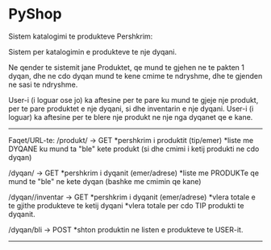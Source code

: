 # PyShop
Sistem katalogimi te produkteve
Pershkrim:

Sistem per katalogimin e produkteve te nje dyqani.

Ne qender te sistemit jane Produktet, qe mund te gjehen ne te pakten 1 dyqan, dhe ne cdo dyqan mund te kene cmime
te ndryshme, dhe te gjenden ne sasi te ndryshme.

User-i (i loguar ose jo) ka aftesine per te pare ku mund te gjeje nje produkt, per te pare produktet e nje dyqani,
si dhe inventarin e nje dyqani.
User-i (i loguar) ka aftesine per te blere nje produkt ne nje nga dyqanet qe e kane.

----------------------------------------
Faqet/URL-te:
/produkt/<id> -> GET
*pershkrim i produktit (tip/emer)
*liste me DYQANE
 ku mund ta "ble" kete produkt (si dhe cmimi i ketij produkti ne cdo dyqan)

 /dyqan/<id> -> GET
*pershkrim i dyqanit (emer/adrese)
*liste me PRODUKTe qe mund te "ble" ne kete dyqan (bashke me cmimin qe kane)

 /dyqan/<id>/inventar -> GET
*pershkrim i dyqanit (emer/adrese)
*vlera totale e te gjithe produkteve te ketij dyqani
*vlera totale per cdo TIP produkti te dyqanit.

 /dyqan/bli -> POST
*shton produktin ne listen e produkteve te USER-it.

----------------------------------------
